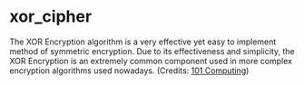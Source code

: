 # xor_cipher

The XOR Encryption algorithm is a very effective yet easy to implement method of symmetric encryption. Due to its effectiveness and simplicity, the XOR Encryption is an extremely common component used in more complex encryption algorithms used nowadays. (Credits:  <a href="https://www.101computing.net/xor-encryption-algorithm/">101 Computing</a>)


